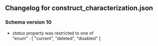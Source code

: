## Changelog for construct_characterization.json

### Schema version 10

* *status* property was restricted to one of  
    "enum" : [
        "current",
        "deleted",
        "disabled"
    ]
